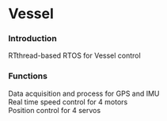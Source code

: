 # Vessel
### Introduction
RTthread-based RTOS for Vessel control
### Functions
Data acquisition and process for GPS and IMU  
Real time speed control for 4 motors  
Position control for 4 servos

